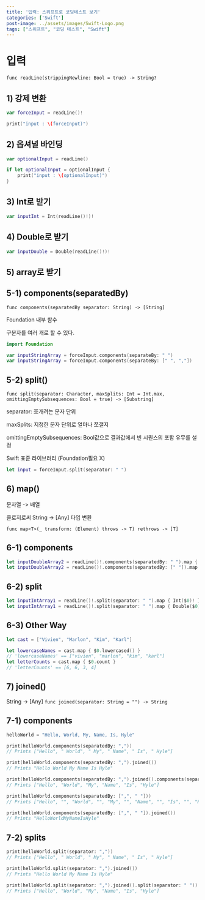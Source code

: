 ```yaml
---
title: '입력: 스위프트로 코딩테스트 보기'
categories: ['Swift']
post-image: ../assets/images/Swift-Logo.png
tags: ["스위프트", "코딩 테스트", "Swift"]
---
```


# 입력
`func readLine(strippingNewline: Bool = true) -> String?`

## 1) 강제 변환
``` swift
var forceInput = readLine()!

print("input : \(forceInput)")
```

## 2) 옵셔널 바인딩
``` swift
var optionalInput = readLine()

if let optionalInput = optionalInput {
    print("input : \(optionalInput)")
}
```

## 3) Int로 받기
``` swift
var inputInt = Int(readLine()!)!
```

## 4) Double로 받기
``` swift
var inputDouble = Double(readLine()!)!
```

## 5) array로 받기
## 5-1) components(separatedBy)
`func components(separatedBy separator: String) -> [String]`

Foundation 내부 함수

구분자를 여러 개로 할 수 있다.

``` swift
import Foundation

var inputStringArray = forceInput.components(separateBy: " ")
var inputStringArray = forceInput.components(separateBy: [" ", ","])
```
## 5-2) split()
`func split(separator: Character, maxSplits: Int = Int.max, omittingEmptySubsequences: Bool = true) -> [Substring]`

separator: 쪼개려는 문자 단위

maxSplits: 지정한 문자 단위로 얼마나 쪼갤지

omittingEmptySubsequences: Bool값으로 결과값에서 빈 시퀀스의 포함 유무를 설정

Swift 표준 라이브러리 (Foundation필요 X)
``` swift
let input = forceInput.split(separator: " ")
```
## 6) map()
문자열 -> 배열

클로저로써 String -> [Any] 타입 변환

`func map<T>(_ transform: (Element) throws -> T) rethrows -> [T]`

## 6-1) components
```swift
let inputDoubleArray2 = readLine()!.components(separatedBy: " ").map { Int($0)! }
let inputDoubleArray2 = readLine()!.components(separatedBy: [" "]).map { Double($0)! }
```

## 6-2) split
```swift
let inputIntArray1 = readLine()!.split(separator: " ").map { Int($0)! }
let inputIntArray1 = readLine()!.split(separator: " ").map { Double($0)! }
```

## 6-3) Other Way
```swift
let cast = ["Vivien", "Marlon", "Kim", "Karl"]

let lowercaseNames = cast.map { $0.lowercased() }
// 'lowercaseNames' == ["vivien", "marlon", "kim", "karl"]
let letterCounts = cast.map { $0.count }
// 'letterCounts' == [6, 6, 3, 4]
```

## 7) joined()
String -> [Any]
`func joined(separator: String = "") -> String`
## 7-1) components
```swift
helloWorld = "Hello, World, My, Name, Is, Hyle"

print(helloWorld.components(separatedBy: ","))
// Prints ["Hello", " World", " My", " Name", " Is", " Hyle"]

print(helloWorld.components(separatedBy: ",").joined())
// Prints "Hello World My Name Is Hyle"

print(helloWorld.components(separatedBy: ",").joined().components(separatatedBy: " "))
// Prints ["Hello", "World", "My", "Name", "Is", "Hyle"]

print(helloWorld.components(separatedBy: [",", " "]))
// Prints ["Hello", "", "World", "", "My", "", "Name", "", "Is", "", "Hyle"]

print(helloWorld.components(separatedBy: [",", " "]).joined())
// Prints "HelloWorldMyNameIsHyle"
```

## 7-2) splits
```swift
print(helloWorld.split(separator: ","))
// Prints ["Hello", " World", " My", " Name", " Is", " Hyle"]

print(helloWorld.split(separator: ",").joined())
// Prints "Hello World My Name Is Hyle"

print(helloWorld.split(separator: ",").joined().split(separator: " "))
// Prints ["Hello", "World", "My", "Name", "Is", "Hyle"]
```